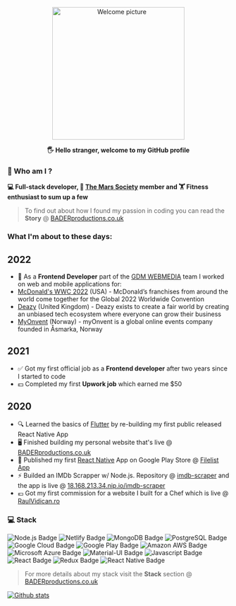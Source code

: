 <p align="center">
 <img width="300px" src="https://i.epvpimg.com/RCkibab.png" align="center" alt="Welcome picture" />
 <p align="center"><b>🖐  Hello stranger, welcome to my GitHub profile</b></p>
</p>

### 👦  Who am I ?

**💻 Full-stack developer, 🚀 [The Mars Society](https://www.marssociety.org/) member and 🏋 Fitness enthusiast to sum up a few**
> To find out about how I found my passion in coding you can read the **Story** @ [BADERproductions.co.uk](https://baderproductions.co.uk)

### What I'm about to these days:
## 2022
- 🌱 As a **Frontend Developer** part of the [GDM WEBMEDIA](https://www.linkedin.com/company/gdm-webmedia) team I worked on web and mobile applications for:
- [McDonald's WWC 2022](https://corporate.mcdonalds.com/corpmcd/home.html) (USA) - McDonald’s franchises from around the world come together for the Global 2022 Worldwide Convention
- [Deazy](https://www.deazy.com) (United Kingdom) - Deazy exists to create a fair world by creating an unbiased tech ecosystem where everyone can grow their business
- [MyOnvent](https://myonvent.com) (Norway) - myOnvent is a global online events company founded in Åsmarka, Norway

## 2021
- ✅  Got my first official job as a **Frontend developer** after two years since I started to code
- 💵  Completed my first **Upwork job** which earned me $50
## 2020
- 🔍  Learned the basics of [Flutter](https://flutter.dev) by re-building my first public released React Native App
- 🖥  Finished building my personal website that's live @ [BADERproductions.co.uk](https://baderproductions.co.uk)
- 📱  Published my first [React Native](https://reactnative.dev) App on Google Play Store @ [Filelist App](https://play.google.com/store/apps/details?id=com.baderproductions.fl)
- ⚡  Builded an IMDb Scrapper w/ Node.js. Repository @ [imdb-scraper](https://github.com/baderproductions/imdb-scraper) and the app is live @ [18.168.213.34.nip.io/imdb-scraper](https://18.168.213.34.nip.io/imdb-scraper)
- 💶  Got my first commission for a website I built for a Chef which is live @ [RaulVidican.ro](https://raulvidican.ro/)

### 💻  Stack

<img src="https://img.shields.io/badge/node.js%20-%23239120.svg?&style=for-the-badge&logo=node.js&logoColor=white" alt="Node.js Badge" /> <img src="https://img.shields.io/badge/netlify%20-20b2aa.svg?&style=for-the-badge&logo=netlify&logoColor=white" alt="Netlify Badge" /> <img src="https://img.shields.io/badge/MongoDB-%234ea94b.svg?&style=for-the-badge&logo=mongodb&logoColor=white" alt="MongoDB Badge" /> <img src="https://img.shields.io/badge/postgres-%23316192.svg?&style=for-the-badge&logo=postgresql&logoColor=white" alt="PostgreSQL Badge" /> <img src="https://img.shields.io/badge/Google%20Cloud%20Platform-%23ff4040?logo=google-cloud&logoColor=white&style=for-the-badge" alt="Google Cloud Badge" /> <img src="https://img.shields.io/badge/Google%20Play-414141?logo=google-play&logoColor=white&style=for-the-badge" alt="Google Play Badge" /> <img src="https://img.shields.io/badge/Amazon%20AWS-%23232F3E?logo=amazon-aws&logoColor=white&style=for-the-badge" alt="Amazon AWS Badge" /> <img src="https://img.shields.io/badge/Microsoft%20Azure-4ca3dd?logo=microsoft-azure&logoColor=white&style=for-the-badge" alt="Microsoft Azure Badge" /> <img src="https://img.shields.io/badge/material%20ui%20-%230081CB.svg?&style=for-the-badge&logo=material-ui&logoColor=white" alt="Material-UI Badge" /> <img src="https://img.shields.io/badge/javascript-%23F7DF1E.svg?&style=for-the-badge&logo=javascript&logoColor=black" alt="Javascript Badge" /> <img src="https://img.shields.io/badge/react%20-%2320232a.svg?&style=for-the-badge&logo=react&logoColor=%2361DAFB" alt="React Badge" /> <img src="https://img.shields.io/badge/redux%20-%23593d88.svg?&style=for-the-badge&logo=redux&logoColor=white" alt="Redux Badge" /> <img src="https://img.shields.io/badge/react_native%20-%23000000.svg?&style=for-the-badge&logo=react&logoColor=%2361DAFB" alt="React Native Badge" />
> For more details about my stack visit the **Stack** section @ [BADERproductions.co.uk](https://baderproductions.co.uk)

[![Github stats](https://github-readme-stats.vercel.app/api?username=ikevin127&hide=prs,issues&show_icons=true&theme=gruvbox)](https://github.com/ikevin127)

